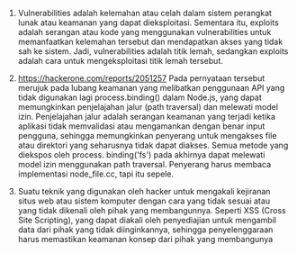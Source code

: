 
1. Vulnerabilities adalah kelemahan atau celah dalam sistem perangkat lunak atau keamanan yang dapat dieksploitasi. Sementara itu, exploits adalah serangan atau kode yang menggunakan vulnerabilities untuk memanfaatkan kelemahan tersebut dan mendapatkan akses yang tidak sah ke sistem. Jadi, vulnerabilities adalah titik lemah, sedangkan exploits adalah cara untuk mengeksploitasi titik lemah tersebut.

2. https://hackerone.com/reports/2051257
Pada pernyataan tersebut merujuk pada lubang keamanan yang melibatkan penggunaan API yang tidak digunakan lagi process.binding() dalam Node.js, yang dapat memungkinkan penjelajahan jalur (path traversal) dan melewati model izin. Penjelajahan jalur adalah serangan keamanan yang terjadi ketika aplikasi tidak memvalidasi atau mengamankan dengan benar input pengguna, sehingga memungkinkan penyerang untuk mengakses file atau direktori yang seharusnya tidak dapat diakses. Semua metode yang diekspos oleh process. binding('fs') pada akhirnya dapat melewati model izin menggunakan path traversal. Penyerang harus membaca implementasi node_file.cc, tapi itu sepele.

3. Suatu teknik yang digunakan oleh hacker untuk mengakali kejiranan  situs web atau sistem komputer dengan cara yang tidak sesuai atau yang tidak dikenali oleh pihak yang membangunnya. Seperti XSS (Cross Site Scripting), yang dapat diakali oleh penyediajian untuk mengambil data dari pihak yang tidak diinginkannya, sehingga penyelenggaraan harus memastikan keamanan konsep dari pihak yang membangunya
